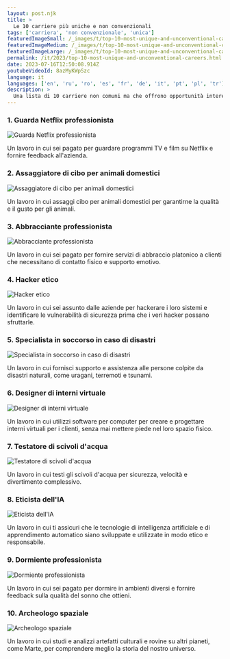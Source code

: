 ```yaml
---
layout: post.njk
title: >
  Le 10 carriere più uniche e non convenzionali
tags: ['carriera', 'non convenzionale', 'unica']
featuredImageSmall: /_images/t/top-10-most-unique-and-unconventional-careers-cover-it-small.webp
featuredImageMedium: /_images/t/top-10-most-unique-and-unconventional-careers-cover-it-medium.webp
featuredImageLarge: /_images/t/top-10-most-unique-and-unconventional-careers-cover-it-large.webp
permalink: /it/2023/top-10-most-unique-and-unconventional-careers.html
date: 2023-07-16T12:50:08.914Z
youtubeVideoId: 8azMyKWpSzc
language: it
languages: ['en', 'ru', 'ro', 'es', 'fr', 'de', 'it', 'pt', 'pl', 'tr']
description: >
  Una lista di 10 carriere non comuni ma che offrono opportunità interessanti e appaganti per chi le sceglie.
---
```


### 1. Guarda Netflix professionista

![Guarda Netflix professionista](/_images/1/15fc0e1af20afe5f235dccb1b0ed4694-medium.webp)

Un lavoro in cui sei pagato per guardare programmi TV e film su Netflix e fornire feedback all'azienda.

### 2. Assaggiatore di cibo per animali domestici

![Assaggiatore di cibo per animali domestici](/_images/3/3a17c73391beed6260fd7827cc986d5e-medium.webp)

Un lavoro in cui assaggi cibo per animali domestici per garantirne la qualità e il gusto per gli animali.

### 3. Abbracciante professionista

![Abbracciante professionista](/_images/a/a349fc3a5b0f6a5a7f77e7693b94bf2a-medium.webp)

Un lavoro in cui sei pagato per fornire servizi di abbraccio platonico a clienti che necessitano di contatto fisico e supporto emotivo.

### 4. Hacker etico

![Hacker etico](/_images/d/db39d6ea94b0cd77ebcd0f7387d0c8ba-medium.webp)

Un lavoro in cui sei assunto dalle aziende per hackerare i loro sistemi e identificare le vulnerabilità di sicurezza prima che i veri hacker possano sfruttarle.

### 5. Specialista in soccorso in caso di disastri

![Specialista in soccorso in caso di disastri](/_images/2/2b03d9e6ef757d750abecc5fcc986878-medium.webp)

Un lavoro in cui fornisci supporto e assistenza alle persone colpite da disastri naturali, come uragani, terremoti e tsunami.

### 6. Designer di interni virtuale

![Designer di interni virtuale](/_images/e/e4cdad15d838a13ed29f16dbad071b24-medium.webp)

Un lavoro in cui utilizzi software per computer per creare e progettare interni virtuali per i clienti, senza mai mettere piede nel loro spazio fisico.

### 7. Testatore di scivoli d'acqua

![Testatore di scivoli d'acqua](/_images/b/b0850ec02f817b7836dbfb5ac6e2b434-medium.webp)

Un lavoro in cui testi gli scivoli d'acqua per sicurezza, velocità e divertimento complessivo.

### 8. Eticista dell'IA

![Eticista dell'IA](/_images/6/602673d9bce74be0f3aa0731f9828db2-medium.webp)

Un lavoro in cui ti assicuri che le tecnologie di intelligenza artificiale e di apprendimento automatico siano sviluppate e utilizzate in modo etico e responsabile.

### 9. Dormiente professionista

![Dormiente professionista](/_images/f/f180c2d6cccbcd20043efa1df0589bca-medium.webp)

Un lavoro in cui sei pagato per dormire in ambienti diversi e fornire feedback sulla qualità del sonno che ottieni.

### 10. Archeologo spaziale

![Archeologo spaziale](/_images/5/551b1f61800030863a3aa879f32a84de-medium.webp)

Un lavoro in cui studi e analizzi artefatti culturali e rovine su altri pianeti, come Marte, per comprendere meglio la storia del nostro universo.


